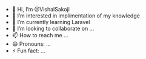 - 👋 Hi, I’m @VishalSakoji
- 👀 I’m interested in implimentation of my knowledge
- 🌱 I’m currently learning Laravel
- 💞️ I’m looking to collaborate on ...
- 📫 How to reach me ...
- 😄 Pronouns: ...
- ⚡ Fun fact: ...

<!---
VishalSakoji/VishalSakoji is a ✨ special ✨ repository because its `README.md` (this file) appears on your GitHub profile.
You can click the Preview link to take a look at your changes.
--->
